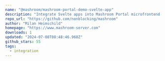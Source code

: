 ```yaml
---
name: "@mashroom/mashroom-portal-demo-svelte-app"
description: "Integrate Svelte apps into Mashroom Portal microfrontend platform."
repo_url: "https://github.com/nonblocking/mashroom"
author: "Milan Heimschild"
homepage: "https://www.mashroom-server.com"
downloads: 1
updated: "2024-07-08T08:48:46.968Z"
github_stars: 55
tags: 
  - integration
---
```

